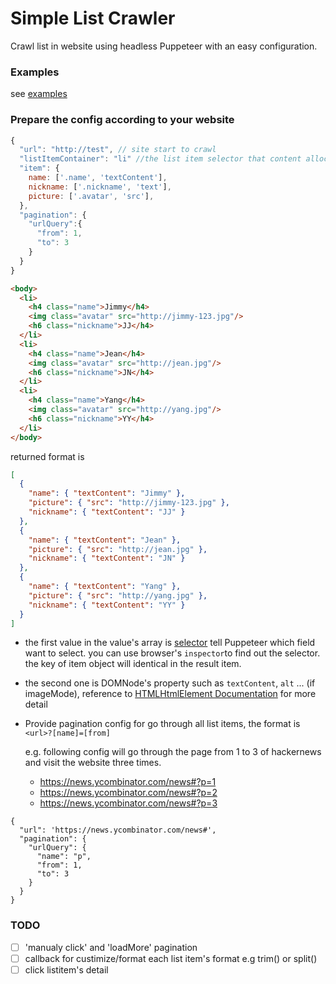 # Simple List Crawler

Crawl list in website using headless Puppeteer with an easy configuration.

### Examples

see [examples](https://github.com/zhang699/simple-list-crawler)

### Prepare the config according to your website

```js
{
  "url": "http://test", // site start to crawl
  "listItemContainer": "li" //the list item selector that content allocated in
  "item": {
    name: ['.name', 'textContent'],
    nickname: ['.nickname', 'text'],
    picture: ['.avatar', 'src'],
  },
  "pagination": {
    "urlQuery":{
      "from": 1,
      "to": 3
    }
  }
}
```

```HTML
<body>
  <li>
    <h4 class="name">Jimmy</h4>
    <img class="avatar" src="http://jimmy-123.jpg"/>
    <h6 class="nickname">JJ</h4>
  </li>
  <li>
    <h4 class="name">Jean</h4>
    <img class="avatar" src="http://jean.jpg"/>
    <h6 class="nickname">JN</h4>
  </li>
  <li>
    <h4 class="name">Yang</h4>
    <img class="avatar" src="http://yang.jpg"/>
    <h6 class="nickname">YY</h4>
  </li>
</body>

```

returned format is

```json
[
  {
    "name": { "textContent": "Jimmy" },
    "picture": { "src": "http://jimmy-123.jpg" },
    "nickname": { "textContent": "JJ" }
  },
  {
    "name": { "textContent": "Jean" },
    "picture": { "src": "http://jean.jpg" },
    "nickname": { "textContent": "JN" }
  },
  {
    "name": { "textContent": "Yang" },
    "picture": { "src": "http://yang.jpg" },
    "nickname": { "textContent": "YY" }
  }
]
```

- the first value in the value's array is [selector](https://developer.mozilla.org/docs/Web/API/Document/querySelector) tell Puppeteer which field want to select. you can use browser's `inspector`to find out the selector. the key of item object will identical in the result item.

- the second one is DOMNode's property such as `textContent`, `alt` ... (if imageMode), reference to [HTMLHtmlElement Documentation](https://developer.mozilla.org/docs/Web/API/HTMLHtmlElement) for more detail

- Provide pagination config for go through all list items, the format is `<url>?[name]=[from]`

  e.g. following config will go through the page from 1 to 3 of hackernews and visit the website three times.

  - https://news.ycombinator.com/news#?p=1
  - https://news.ycombinator.com/news#?p=2
  - https://news.ycombinator.com/news#?p=3

```
{
  "url": 'https://news.ycombinator.com/news#',
  "pagination": {
    "urlQuery": {
      "name": "p",
      "from": 1,
      "to": 3
    }
  }
}
```

### TODO

- [ ] 'manualy click' and 'loadMore' pagination
- [ ] callback for custimize/format each list item's format e.g trim() or split()
- [ ] click listitem's detail
